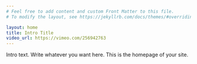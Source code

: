 ```yaml
---
# Feel free to add content and custom Front Matter to this file.
# To modify the layout, see https://jekyllrb.com/docs/themes/#overriding-theme-defaults

layout: home
title: Intro Title
video_url: https://vimeo.com/256942763
---
```

Intro text. Write whatever you want here. This is the homepage of your site.
